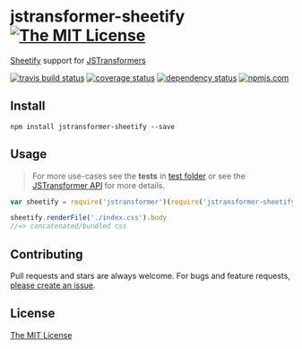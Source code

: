 # jstransformer-sheetify [![The MIT License][license-img]][license-url]

[Sheetify](https://github.com/sheetify/sheetify) support for [JSTransformers][jstransformers-url]

[![travis build status][travis-img]][travis-url] [![coverage status][coveralls-img]][coveralls-url] [![dependency status][david-img]][david-url] [![npmjs.com][npmjs-img]][npmjs-url]


## Install
```
npm install jstransformer-sheetify --save
```


## Usage
> For more use-cases see the **tests** in [test folder](./test) or see the [JSTransformer API](http://github.com/jstransformers/jstransformer#api) for more details.

```js
var sheetify = require('jstransformer')(require('jstransformer-sheetify'));

sheetify.renderFile('./index.css').body
//=> concatenated/bundled css
```


## Contributing
Pull requests and stars are always welcome. For bugs and feature requests, [please create an issue](https://github.com/jstransformers/jstransformer-sheetify/issues/new).


## License
[The MIT License][license-url]


[npmjs-url]: https://www.npmjs.com/package/jstransformer-sheetify
[npmjs-img]: https://img.shields.io/npm/v/jstransformer-sheetify.svg

[license-url]: ./LICENSE
[license-img]: https://img.shields.io/badge/license-MIT-blue.svg

[travis-url]: https://travis-ci.org/jstransformers/jstransformer-sheetify
[travis-img]: https://img.shields.io/travis/jstransformers/jstransformer-sheetify.svg

[coveralls-url]: https://coveralls.io/r/jstransformers/jstransformer-sheetify
[coveralls-img]: https://img.shields.io/coveralls/jstransformers/jstransformer-sheetify.svg

[david-url]: https://david-dm.org/jstransformers/jstransformer-sheetify
[david-img]: https://img.shields.io/david/jstransformers/jstransformer-sheetify.svg

[jstransformers-url]: http://github.com/jstransformers
